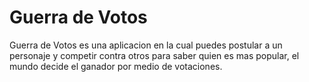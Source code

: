 Guerra de Votos
=============

Guerra de Votos es una aplicacion en la cual puedes postular a un personaje y competir contra otros para saber quien es mas popular, el mundo decide el ganador por medio de votaciones.

